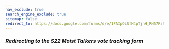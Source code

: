 ```yaml
---
nav_exclude: true
search_engine_exclude: true
sitemap: false
redirect_to: https://docs.google.com/forms/d/e/1FAIpQLSfH4pTjhH_RN57FzSg0D1OP9gke9aLRoBzuu6nzy0uji42Vag/viewform?usp=sf_link
---
```


### ***Redirecting to the S22 Moist Talkers vote tracking form***
